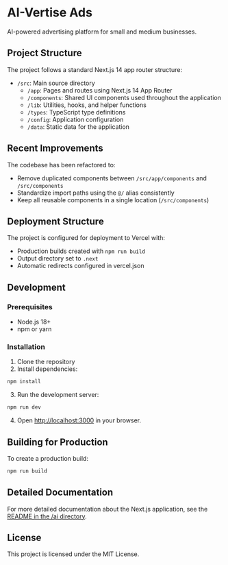 # AI-Vertise Ads

AI-powered advertising platform for small and medium businesses.

## Project Structure

The project follows a standard Next.js 14 app router structure:

- `/src`: Main source directory
  - `/app`: Pages and routes using Next.js 14 App Router
  - `/components`: Shared UI components used throughout the application
  - `/lib`: Utilities, hooks, and helper functions
  - `/types`: TypeScript type definitions
  - `/config`: Application configuration
  - `/data`: Static data for the application

## Recent Improvements

The codebase has been refactored to:
- Remove duplicated components between `/src/app/components` and `/src/components`
- Standardize import paths using the `@/` alias consistently
- Keep all reusable components in a single location (`/src/components`)

## Deployment Structure

The project is configured for deployment to Vercel with:
- Production builds created with `npm run build`
- Output directory set to `.next`
- Automatic redirects configured in vercel.json

## Development

### Prerequisites

- Node.js 18+
- npm or yarn

### Installation

1. Clone the repository
2. Install dependencies:

```bash
npm install
```

3. Run the development server:

```bash
npm run dev
```

4. Open [http://localhost:3000](http://localhost:3000) in your browser.

## Building for Production

To create a production build:

```bash
npm run build
```

## Detailed Documentation

For more detailed documentation about the Next.js application, see the [README in the /ai directory](./ai/README.md).

## License

This project is licensed under the MIT License. 